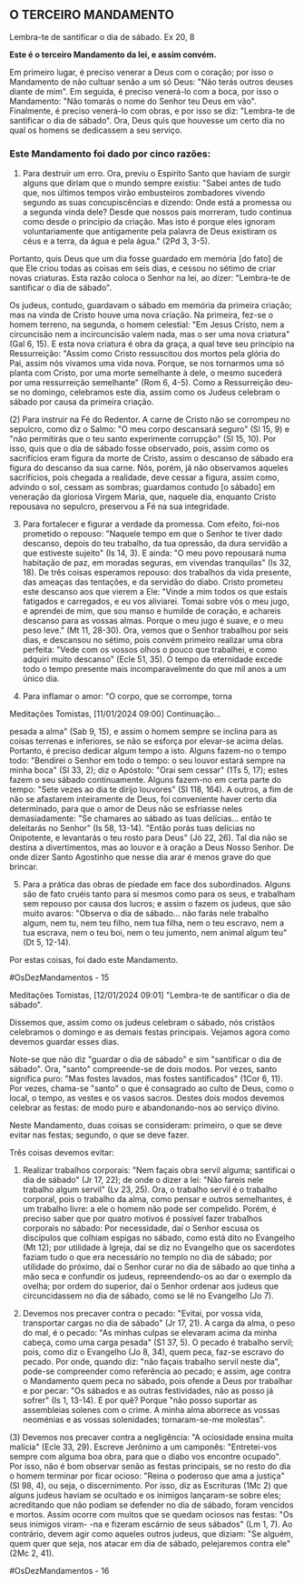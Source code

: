 ## O TERCEIRO MANDAMENTO

Lembra-te de santificar o dia de sábado. Ex 20, 8

**Este é o terceiro Mandamento da lei, e assim convém.**

Em primeiro lugar, é preciso venerar a Deus com o coração; por isso o Mandamento de não cultuar senão a um só Deus: "Não terás outros deuses diante de mim". Em seguida, é preciso venerá-lo com a boca, por isso o Mandamento: "Não tomarás o nome do Senhor teu Deus em vão". Finalmente, é preciso venerá-lo com obras, e por isso se diz: "Lembra-te de santificar o dia de sábado". Ora, Deus quis que houvesse um certo dia no qual os homens se dedicassem a seu serviço.

### Este Mandamento foi dado por cinco razões:

1) Para destruir um erro. Ora, previu o Espírito Santo que haviam de surgir alguns que diriam que o mundo sempre existiu: "Sabei antes de tudo que, nos últimos tempos virão embusteiros zombadores vivendo segundo as suas concupiscências e dizendo: Onde está a promessa ou a segunda vinda dele? Desde que nossos pais morreram, tudo continua como desde o principio da criação. Mas isto é porque eles ignoram voluntariamente que antigamente pela palavra de Deus existiram os céus e a terra, da água e pela água." (2Pd 3, 3-5). 

Portanto, quis Deus que um dia fosse guardado em  memória [do fato] de que Ele criou todas as coisas em seis dias, e cessou no sétimo de criar novas criaturas. Esta razão coloca o Senhor na lei, ao dizer: "Lembra-te de santificar o dia de sábado".

Os judeus, contudo, guardavam o sábado em memória da primeira criação; mas na vinda de Cristo houve uma nova criação. Na primeira, fez-se o homem terreno, na segunda, o homem celestial: "Em Jesus Cristo, nem a circuncisão nem a incircuncisão valem nada, mas o ser uma nova criatura" (Gal 6, 15). E esta nova criatura é obra da graça, a qual teve seu princípio na Ressurreição: "Assim como Cristo ressuscitou dos mortos pela glória do Pai, assim nós vivamos uma vida nova. Porque, se nos tornarmos uma só planta com Cristo, por uma morte semelhante à dele, o mesmo sucederá por uma ressurreição semelhante" (Rom 6, 4-5). Como a Ressurreição deu-se no domingo, celebramos este dia, assim como os Judeus celebram o sábado por causa da primeira criação.

(2) Para instruir na Fé do Redentor. A carne de Cristo não se corrompeu no sepulcro, como diz o Salmo: "O meu corpo descansará seguro" (Sl 15, 9) e "não permitirás que o teu santo experimente corrupção" (SI 15, 10). Por isso, quis que o dia de sábado fosse observado, pois, assim como os sacrifícios eram figura da morte de Cristo, assim o descanso de sábado era figura do descanso da sua carne. Nós, porém, já não observamos aqueles sacrifícios, pois chegada a realidade, deve cessar a figura, assim como, advindo o sol, cessam as sombras; guardamos contudo [o sábado] em veneração da gloriosa Virgem Maria, que, naquele dia, enquanto Cristo repousava no sepulcro, preservou a Fé na sua integridade. 

3) Para fortalecer e figurar a verdade da promessa. Com efeito, foi-nos prometido o repouso: "Naquele tempo em que o Senhor te tiver dado descanso, depois do teu trabalho, da tua opressão, da dura servidão a que estiveste sujeito" (Is 14, 3). E ainda: "O meu povo repousará numa habitação de paz, em moradas seguras, em vivendas tranquilas" (Is 32, 18). De três coisas esperamos repouso: dos trabalhos da vida presente, das ameaças das tentações, e da servidão do diabo. Cristo prometeu este descanso aos que vierem a Ele: "Vinde a mim todos os que estais fatigados e carregados, e eu vos aliviarei. Tomai sobre vós o meu jugo, e aprendei de mim, que sou manso e humilde de coração, e achareis descanso para as vossas almas. Porque o meu jugo é suave, e o meu peso leve." (Mt 11, 28-30). Ora, vemos que o Senhor trabalhou por seis dias, e descansou no sétimo, pois convém primeiro realizar uma obra perfeita: "Vede com os vossos olhos o pouco que trabalhei, e como adquiri muito descanso" (Ecle 51, 35). Ο tempo da eternidade excede todo o tempo presente mais incomparavelmente do que mil anos a um único dia.

4) Para inflamar o amor: "O corpo, que se corrompe, torna

Meditações Tomistas, [11/01/2024 09:00]
Continuação...

pesada a alma" (Sab 9, 15), e assim o homem sempre se inclina para as coisas terrenas e inferiores, se não se esforça por elevar-se acima delas. Portanto, é preciso dedicar algum tempo a isto. Alguns fazem-no o tempo todo: "Bendirei o Senhor em todo o tempo: o seu louvor estará sempre na minha boca" (SI 33, 2); diz o Apóstolo: "Orai sem cessar" (1Ts 5, 17); estes fazem o seu sábado continuamente. Alguns fazem-no em certa parte do tempo: "Sete vezes ao dia te dirijo louvores" (SI 118, 164). A outros, a fim de não se afastarem inteiramente de Deus, foi conveniente haver certo dia determinado, para que o amor de Deus não se esfriasse neles demasiadamente: "Se chamares ao sábado as tuas delícias... então te deleitarás no Senhor" (Is 58, 13-14). "Então porás tuas delícias no Onipotente, e levantarás o teu rosto para Deus" (Jó 22, 26). Tal dia não se destina a divertimentos, mas ao louvor e à oração a Deus Nosso Senhor. De onde dizer Santo Agostinho que nesse dia arar é menos grave do que brincar. 

5) Para a prática das obras de piedade em face dos subordinados. Alguns são de fato cruéis tanto para si mesmos como para os seus, e trabalham sem repouso por causa dos lucros; e assim o fazem os judeus, que são muito avaros: "Observa o dia de sábado... não farás nele trabalho algum, nem tu, nem teu filho, nem tua filha, nem o teu escravo, nem a tua escrava, nem o teu boi, nem o teu jumento, nem animal algum teu" (Dt 5, 12-14).

Por estas coisas, foi dado este Mandamento.

#OsDezMandamentos - 15

Meditações Tomistas, [12/01/2024 09:01]
"Lembra-te de santificar o dia de sábado". 

Dissemos que, assim como os judeus celebram o sábado, nós cristãos celebramos o domingo e as demais festas principais. Vejamos agora como devemos guardar esses dias.

Note-se que não diz "guardar o dia de sábado" e sim "santificar o dia de sábado". Ora, "santo" compreende-se de dois modos. Por vezes, santo significa puro: "Mas fostes lavados, mas fostes santificados" (1Cor 6, 11). Por vezes, chama-se "santo" o que é consagrado ao culto de Deus, como o local, o tempo, as vestes e os vasos sacros. Destes dois modos devemos celebrar as festas: de modo puro e abandonando-nos ao serviço divino.

Neste Mandamento, duas coisas se consideram: primeiro, o que se deve evitar nas festas; segundo, o que se deve fazer.

Três coisas devemos evitar:

1) Realizar trabalhos corporais: "Nem façais obra servil alguma; santificai o dia de sábado" (Jr 17, 22); de onde o dizer a lei: "Não fareis nele trabalho algum servil" (Lv 23, 25). Ora, o trabalho servil é o trabalho corporal, pois o trabalho da alma, como pensar e outros semelhantes, é um trabalho livre: a ele o homem não pode ser compelido. Porém, é preciso saber que por quatro motivos é possível fazer trabalhos corporais no sábado: Por necessidade, daí o Senhor escusa os discípulos que colhiam espigas no sábado, como está dito no Evangelho (Mt 12); por utilidade à Igreja, daí se diz no Evangelho que os sacerdotes faziam tudo o que era necessário no templo no dia de sábado; por utilidade do próximo, daí o Senhor curar no dia de sábado ao que tinha a mão seca e confundir os judeus, repreendendo-os ao dar o exemplo da ovelha; por ordem do superior, daí o Senhor ordenar aos judeus que circuncidassem no dia de sábado, como se lê no Evangelho (Jo 7).

2) Devemos nos precaver contra o pecado: "Evitai, por vossa vida, transportar cargas no dia de sábado" (Jr 17, 21). A carga da alma, o peso do mal, é o pecado: "As minhas culpas se elevaram acima da minha cabeça, como uma carga pesada" (S1 37, 5). O pecado é trabalho servil; pois, como diz o Evangelho (Jo 8, 34), quem peca, faz-se escravo do pecado. Por onde, quando diz: "não façais trabalho servil neste dia", pode-se compreender como referência ao pecado; e assim, age contra o Mandamento quem peca no sábado, pois ofende a Deus por trabalhar e por pecar: "Os sábados e as outras festividades, não as posso já sofrer" (Is 1, 13-14). E por quê? Porque "não posso suportar as assembleias solenes com o crime. A minha alma aborrece as vossas neoménias e as vossas solenidades; tornaram-se-me molestas".

(3) Devemos nos precaver contra a negligência: "A ociosidade ensina muita malícia" (Ecle 33, 29). Escreve Jerônimo a um camponês: "Entretei-vos sempre com alguma boa obra, para que o diabo vos encontre ocupado". Por isso, não é bom observar senão as festas principais, se no resto do dia o homem terminar por ficar ocioso: "Reina o poderoso que ama a justiça" (Sl 98, 4), ou seja, o discernimento. Por isso, diz as Escrituras (1Mc 2) que alguns judeus haviam se ocultado e os inimigos lançaram-se sobre eles; acreditando que não podiam se defender no dia de sábado, foram vencidos e mortos. Assim ocorre com muitos que se quedam ociosos nas festas: "Os seus inimigos viram- -na e fizeram escárnio de seus sábados" (Lm 1, 7). Ao contrário, devem agir como aqueles outros judeus, que diziam: "Se alguém, quem quer que seja, nos atacar em dia de sábado, pelejaremos contra ele" (2Mc 2, 41).

#OsDezMandamentos - 16
